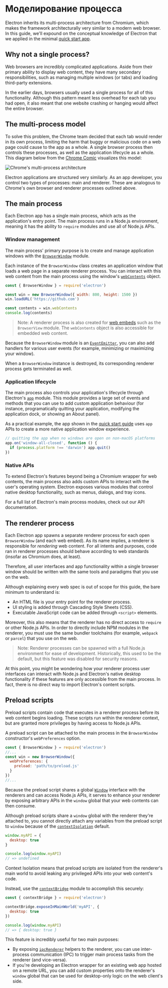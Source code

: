 # Моделирование процесса

Electron inherits its multi-process architecture from Chromium, which makes the framework architecturally very similar to a modern web browser. In this guide, we'll expound on the conceptual knowledge of Electron that we applied in the minimal [quick start app][].

## Why not a single process?

Web browsers are incredibly complicated applications. Aside from their primary ability to display web content, they have many secondary responsibilities, such as managing multiple windows (or tabs) and loading third-party extensions.

In the earlier days, browsers usually used a single process for all of this functionality. Although this pattern meant less overhead for each tab you had open, it also meant that one website crashing or hanging would affect the entire browser.

## The multi-process model

To solve this problem, the Chrome team decided that each tab would render in its own process, limiting the harm that buggy or malicious code on a web page could cause to the app as a whole. A single browser process then controls these processes, as well as the application lifecycle as a whole. This diagram below from the [Chrome Comic][] visualizes this model:

![Chrome's multi-process architecture](../images/chrome-processes.png)

Electron applications are structured very similarly. As an app developer, you control two types of processes: main and renderer. These are analogous to Chrome's own browser and renderer processes outlined above.

## The main process

Each Electron app has a single main process, which acts as the application's entry point. The main process runs in a Node.js environment, meaning it has the ability to `require` modules and use all of Node.js APIs.

### Window management

The main process' primary purpose is to create and manage application windows with the [`BrowserWindow`][browser-window] module.

Each instance of the `BrowserWindow` class creates an application window that loads a web page in a separate renderer process. You can interact with this web content from the main process using the window's [`webContents`][web-contents] object.

```js title='main.js'
const { BrowserWindow } = require('electron')

const win = new BrowserWindow({ width: 800, height: 1500 })
win.loadURL('https://github.com')

const contents = win.webContents
console.log(contents)
```

> Note: A renderer process is also created for [web embeds][web-embed] such as the `BrowserView` module. The `webContents` object is also accessible for embedded web content.

Because the `BrowserWindow` module is an [`EventEmitter`][event-emitter], you can also add handlers for various user events (for example, minimizing or maximizing your window).

When a `BrowserWindow` instance is destroyed, its corresponding renderer process gets terminated as well.

### Application lifecycle

The main process also controls your application's lifecycle through Electron's [`app`][app] module. This module provides a large set of events and methods that you can use to add custom application behaviour (for instance, programatically quitting your application, modifying the application dock, or showing an About panel).

As a practical example, the app shown in the [quick start guide][quick-start-lifecycle] uses `app` APIs to create a more native application window experience.

```js title='main.js'
// quitting the app when no windows are open on non-macOS platforms
app.on('window-all-closed', function () {
  if (process.platform !== 'darwin') app.quit()
})
```

### Native APIs

To extend Electron's features beyond being a Chromium wrapper for web contents, the main process also adds custom APIs to interact with the user's operating system. Electron exposes various modules that control native desktop functionality, such as menus, dialogs, and tray icons.

For a full list of Electron's main process modules, check out our API documentation.

## The renderer process

Each Electron app spawns a separate renderer process for each open `BrowserWindow` (and each web embed). As its name implies, a renderer is responsible for *rendering* web content. For all intents and purposes, code ran in renderer processes should behave according to web standards (insofar as Chromium does, at least).

Therefore, all user interfaces and app functionality within a single browser window should be written with the same tools and paradigms that you use on the web.

Although explaining every web spec is out of scope for this guide, the bare minimum to understand is:

* An HTML file is your entry point for the renderer process.
* UI styling is added through Cascading Style Sheets (CSS).
* Executable JavaScript code can be added through `<script>` elements.

Moreover, this also means that the renderer has no direct access to `require` or other Node.js APIs. In order to directly include NPM modules in the renderer, you must use the same bundler toolchains (for example, `webpack` or `parcel`) that you use on the web.

> Note: Renderer processes can be spawned with a full Node.js environment for ease of development. Historically, this used to be the default, but this feature was disabled for security reasons.

At this point, you might be wondering how your renderer process user interfaces can interact with Node.js and Electron's native desktop functionality if these features are only accessible from the main process. In fact, there is no direct way to import Electron's content scripts.

## Preload scripts


<!-- Note: This guide doesn't take sandboxing into account, which might fundamentally 
change the statements here. --> Preload scripts contain code that executes in a renderer process before its web content begins loading. These scripts run within the renderer context, but are granted more privileges by having access to Node.js APIs.

A preload script can be attached to the main process in the `BrowserWindow` constructor's `webPreferences` option.

```js title='main.js'
const { BrowserWindow } = require('electron')
//...
const win = new BrowserWindow({
  webPreferences: {
    preload: 'path/to/preload.js'
  }
})
//...
```

Because the preload script shares a global [`Window`][window-mdn] interface with the renderers and can access Node.js APIs, it serves to enhance your renderer by exposing arbitrary APIs in the `window` global that your web contents can then consume.

Although preload scripts share a `window` global with the renderer they're attached to, you cannot directly attach any variables from the preload script to `window` because of the [`contextIsolation`][context-isolation] default.

```js title='preload.js'
window.myAPI = {
  desktop: true
}
```

```js title='renderer.js'
console.log(window.myAPI)
// => undefined
```

Context Isolation means that preload scripts are isolated from the renderer's main world to avoid leaking any privileged APIs into your web content's code.

Instead, use the [`contextBridge`][context-bridge] module to accomplish this securely:

```js title='preload.js'
const { contextBridge } = require('electron')

contextBridge.exposeInMainWorld('myAPI', {
  desktop: true
})
```

```js title='renderer.js'
console.log(window.myAPI)
// => { desktop: true }
```

This feature is incredibly useful for two main purposes:

* By exposing [`ipcRenderer`][ipcRenderer] helpers to the renderer, you can use inter-process communication (IPC) to trigger main process tasks from the renderer (and vice-versa).
* If you're developing an Electron wrapper for an existing web app hosted on a remote URL, you can add custom properties onto the renderer's `window` global that can be used for desktop-only logic on the web client's side.

[quick start app]: ./quick-start.md

[Chrome Comic]: https://www.google.com/googlebooks/chrome/

[browser-window]: ../api/browser-window.md
[web-embed]: ./web-embeds.md
[web-contents]: ../api/web-contents.md
[event-emitter]: https://nodejs.org/api/events.html#events_class_eventemitter

[app]: ../api/app.md
[quick-start-lifecycle]: ./quick-start.md#manage-your-windows-lifecycle

[window-mdn]: https://developer.mozilla.org/en-US/docs/Web/API/Window
[context-isolation]: ./context-isolation.md
[context-bridge]: ../api/context-bridge.md
[ipcRenderer]: ../api/ipc-renderer.md
